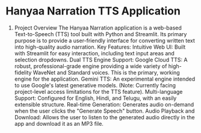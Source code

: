 # Hanyaa Narration TTS Application

1. Project Overview
The Hanyaa Narration application is a web-based Text-to-Speech (TTS) tool built with Python and Streamlit. Its primary purpose is to provide a user-friendly interface for converting written text into high-quality audio narration.
Key Features:
Intuitive Web UI: Built with Streamlit for easy interaction, including text input areas and selection dropdowns.
Dual TTS Engine Support:
Google Cloud TTS: A robust, professional-grade engine providing a wide variety of high-fidelity WaveNet and Standard voices. This is the primary, working engine for the application.
Gemini TTS: An experimental engine intended to use Google's latest generative models. (Note: Currently facing project-level access limitations for the TTS feature).
Multi-language Support: Configured for English, Hindi, and Telugu, with an easily extensible structure.
Real-time Generation: Generates audio on-demand when the user clicks the "Generate Speech" button.
Audio Playback and Download: Allows the user to listen to the generated audio directly in the app and download it as an MP3 file.
